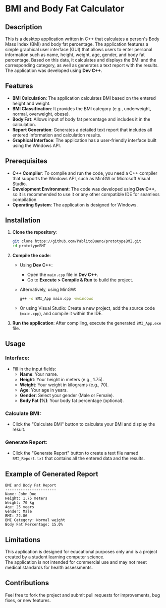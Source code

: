 # BMI and Body Fat Calculator

## Description

This is a desktop application written in C++ that calculates a person's Body Mass Index (BMI) and body fat percentage. The application features a simple graphical user interface (GUI) that allows users to enter personal information such as name, height, weight, age, gender, and body fat percentage. Based on this data, it calculates and displays the BMI and the corresponding category, as well as generates a text report with the results. The application was developed using **Dev C++**.

## Features

- **BMI Calculation**: The application calculates BMI based on the entered height and weight.
- **BMI Classification**: It provides the BMI category (e.g., underweight, normal, overweight, obese).
- **Body Fat**: Allows input of body fat percentage and includes it in the calculation.
- **Report Generation**: Generates a detailed text report that includes all entered information and calculation results.
- **Graphical Interface**: The application has a user-friendly interface built using the Windows API.

## Prerequisites

- **C++ Compiler**: To compile and run the code, you need a C++ compiler that supports the Windows API, such as MinGW or Microsoft Visual Studio.
- **Development Environment**: The code was developed using **Dev C++**, so it is recommended to use it or any other compatible IDE for seamless compilation.
- **Operating System**: The application is designed for Windows.

## Installation

1. **Clone the repository**:
   ```bash
   git clone https://github.com/PablitoBueno/prototypeBMI.git
   cd prototypeBMI
   ```

2. **Compile the code**:
   - Using **Dev C++**:
     - Open the `main.cpp` file in **Dev C++**.
     - Go to **Execute > Compile & Run** to build the project.
  
   - Alternatively, using MinGW:
     ```bash
     g++ -o BMI_App main.cpp -mwindows
     ```

   - Or using Visual Studio: Create a new project, add the source code (`main.cpp`), and compile it within the IDE.

3. **Run the application**:
   After compiling, execute the generated `BMI_App.exe` file.

## Usage

### Interface:
- Fill in the input fields:
  - **Name**: Your name.
  - **Height**: Your height in meters (e.g., 1.75).
  - **Weight**: Your weight in kilograms (e.g., 70).
  - **Age**: Your age in years.
  - **Gender**: Select your gender (Male or Female).
  - **Body Fat (%)**: Your body fat percentage (optional).

### Calculate BMI:
- Click the "Calculate BMI" button to calculate your BMI and display the result.

### Generate Report:
- Click the "Generate Report" button to create a text file named `BMI_Report.txt` that contains all the entered data and the results.

## Example of Generated Report

```
BMI and Body Fat Report
-----------------------
Name: John Doe
Height: 1.75 meters
Weight: 70 kg
Age: 25 years
Gender: Male
BMI: 22.86
BMI Category: Normal weight
Body Fat Percentage: 15.0%
```

## Limitations

This application is designed for educational purposes only and is a project created by a student learning computer science.  
The application is not intended for commercial use and may not meet medical standards for health assessments.

## Contributions

Feel free to fork the project and submit pull requests for improvements, bug fixes, or new features.
